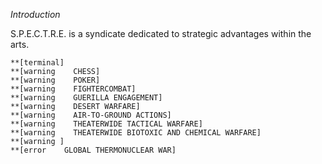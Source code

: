 _Introduction_

S.P.E.C.T.R.E. is a syndicate dedicated to strategic advantages within the arts.

```
**[terminal]
**[warning    CHESS]
**[warning    POKER]
**[warning    FIGHTERCOMBAT]
**[warning    GUERILLA ENGAGEMENT]
**[warning    DESERT WARFARE]
**[warning    AIR-TO-GROUND ACTIONS]
**[warning    THEATERWIDE TACTICAL WARFARE]
**[warning    THEATERWIDE BIOTOXIC AND CHEMICAL WARFARE]
**[warning ]
**[error    GLOBAL THERMONUCLEAR WAR]
```



